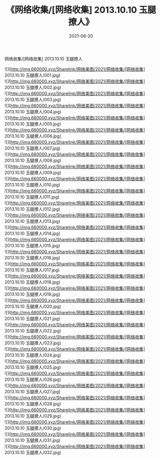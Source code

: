 ﻿---
layout: post
title:  《网络收集/[网络收集] 2013.10.10 玉腿撩人》
date:   2021-06-20
img: http://img.660000.xyz/Sharelink/网络美图/2021/网络收集/[网络收集] 2013.10.10 玉腿撩人/000.jpg
categories: [美女, 清纯, 唯美]
---

网络收集/[网络收集] 2013.10.10 玉腿撩人

 ![](http://img.660000.xyz/Sharelink/网络美图/2021/网络收集/[网络收集] 2013.10.10 玉腿撩人/001.jpg) <br>![](http://img.660000.xyz/Sharelink/网络美图/2021/网络收集/[网络收集] 2013.10.10 玉腿撩人/002.jpg) <br>![](http://img.660000.xyz/Sharelink/网络美图/2021/网络收集/[网络收集] 2013.10.10 玉腿撩人/003.jpg) <br>![](http://img.660000.xyz/Sharelink/网络美图/2021/网络收集/[网络收集] 2013.10.10 玉腿撩人/004.jpg) <br>![](http://img.660000.xyz/Sharelink/网络美图/2021/网络收集/[网络收集] 2013.10.10 玉腿撩人/005.jpg) <br>![](http://img.660000.xyz/Sharelink/网络美图/2021/网络收集/[网络收集] 2013.10.10 玉腿撩人/006.jpg) <br>![](http://img.660000.xyz/Sharelink/网络美图/2021/网络收集/[网络收集] 2013.10.10 玉腿撩人/007.jpg) <br>![](http://img.660000.xyz/Sharelink/网络美图/2021/网络收集/[网络收集] 2013.10.10 玉腿撩人/008.jpg) <br>![](http://img.660000.xyz/Sharelink/网络美图/2021/网络收集/[网络收集] 2013.10.10 玉腿撩人/009.jpg) <br>![](http://img.660000.xyz/Sharelink/网络美图/2021/网络收集/[网络收集] 2013.10.10 玉腿撩人/010.jpg) <br>![](http://img.660000.xyz/Sharelink/网络美图/2021/网络收集/[网络收集] 2013.10.10 玉腿撩人/011.jpg) <br>![](http://img.660000.xyz/Sharelink/网络美图/2021/网络收集/[网络收集] 2013.10.10 玉腿撩人/012.jpg) <br>![](http://img.660000.xyz/Sharelink/网络美图/2021/网络收集/[网络收集] 2013.10.10 玉腿撩人/013.jpg) <br>![](http://img.660000.xyz/Sharelink/网络美图/2021/网络收集/[网络收集] 2013.10.10 玉腿撩人/014.jpg) <br>![](http://img.660000.xyz/Sharelink/网络美图/2021/网络收集/[网络收集] 2013.10.10 玉腿撩人/015.jpg) <br>![](http://img.660000.xyz/Sharelink/网络美图/2021/网络收集/[网络收集] 2013.10.10 玉腿撩人/016.jpg) <br>![](http://img.660000.xyz/Sharelink/网络美图/2021/网络收集/[网络收集] 2013.10.10 玉腿撩人/017.jpg) <br>![](http://img.660000.xyz/Sharelink/网络美图/2021/网络收集/[网络收集] 2013.10.10 玉腿撩人/018.jpg) <br>![](http://img.660000.xyz/Sharelink/网络美图/2021/网络收集/[网络收集] 2013.10.10 玉腿撩人/019.jpg) <br>![](http://img.660000.xyz/Sharelink/网络美图/2021/网络收集/[网络收集] 2013.10.10 玉腿撩人/020.jpg) <br>![](http://img.660000.xyz/Sharelink/网络美图/2021/网络收集/[网络收集] 2013.10.10 玉腿撩人/021.jpg) <br>![](http://img.660000.xyz/Sharelink/网络美图/2021/网络收集/[网络收集] 2013.10.10 玉腿撩人/022.jpg) <br>![](http://img.660000.xyz/Sharelink/网络美图/2021/网络收集/[网络收集] 2013.10.10 玉腿撩人/023.jpg) <br>![](http://img.660000.xyz/Sharelink/网络美图/2021/网络收集/[网络收集] 2013.10.10 玉腿撩人/024.jpg) <br>![](http://img.660000.xyz/Sharelink/网络美图/2021/网络收集/[网络收集] 2013.10.10 玉腿撩人/025.jpg) <br>![](http://img.660000.xyz/Sharelink/网络美图/2021/网络收集/[网络收集] 2013.10.10 玉腿撩人/026.jpg) <br>![](http://img.660000.xyz/Sharelink/网络美图/2021/网络收集/[网络收集] 2013.10.10 玉腿撩人/027.jpg) <br>![](http://img.660000.xyz/Sharelink/网络美图/2021/网络收集/[网络收集] 2013.10.10 玉腿撩人/028.jpg) <br>![](http://img.660000.xyz/Sharelink/网络美图/2021/网络收集/[网络收集] 2013.10.10 玉腿撩人/029.jpg) <br>![](http://img.660000.xyz/Sharelink/网络美图/2021/网络收集/[网络收集] 2013.10.10 玉腿撩人/030.jpg) <br>![](http://img.660000.xyz/Sharelink/网络美图/2021/网络收集/[网络收集] 2013.10.10 玉腿撩人/031.jpg) <br>![](http://img.660000.xyz/Sharelink/网络美图/2021/网络收集/[网络收集] 2013.10.10 玉腿撩人/032.jpg) <br>